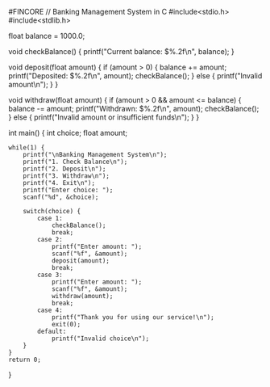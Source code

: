 #FINCORE
// Banking Management System in C 
#include<stdio.h>  
#include<stdlib.h> 
 
float balance = 1000.0; 
 
void checkBalance() { 
    printf("Current balance: $%.2f\n", balance); 
} 
 
void deposit(float amount) { 
    if (amount > 0) { 
        balance += amount; 
        printf("Deposited: $%.2f\n", amount); 
        checkBalance(); 
    } else { 
        printf("Invalid amount\n"); 
    } 
} 
 
void withdraw(float amount) { 
    if (amount > 0 && amount <= balance) { 
        balance -= amount; 
        printf("Withdrawn: $%.2f\n", amount); 
        checkBalance(); 
    } else { 
        printf("Invalid amount or insufficient funds\n"); 
    } 
} 
 
int main() { 
    int choice; 
    float amount; 
 
    while(1) { 
        printf("\nBanking Management System\n"); 
        printf("1. Check Balance\n"); 
        printf("2. Deposit\n"); 
        printf("3. Withdraw\n"); 
        printf("4. Exit\n"); 
        printf("Enter choice: "); 
        scanf("%d", &choice); 
 
        switch(choice) { 
            case 1: 
                checkBalance(); 
                break; 
            case 2: 
                printf("Enter amount: "); 
                scanf("%f", &amount); 
                deposit(amount); 
                break; 
            case 3: 
                printf("Enter amount: "); 
                scanf("%f", &amount); 
                withdraw(amount); 
                break; 
            case 4: 
                printf("Thank you for using our service!\n"); 
                exit(0); 
            default: 
                printf("Invalid choice\n"); 
        } 
    } 
    return 0; 
}
